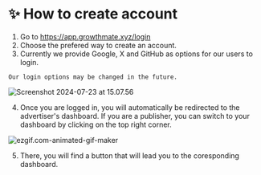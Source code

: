 # ✨ How to create account


1. Go to <a href="https://app.growthmate.xyz/login" target="_blank">https://app.growthmate.xyz/login</a>
2. Choose the prefered way to create an account.
3. Currently we provide Google, X and GitHub as options for our users to login. 

```admonish note
Our login options may be changed in the future.
```

![Screenshot 2024-07-23 at 15.07.56](https://hackmd.io/_uploads/HJLLimT_C.png)

4. Once you are logged in, you will automatically be redirected to the advertiser's dashboard. If you are a publisher, you can switch to your dashboard by clicking on the top right corner.

![ezgif.com-animated-gif-maker](https://hackmd.io/_uploads/BkQwQc0_R.gif)


5. There, you will find a button that will lead you to the coresponding dashboard.

